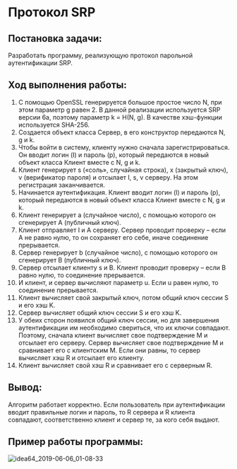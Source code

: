 # Протокол SRP

## Постановка задачи:
Разработать программу, реализующую протокол парольной аутентификации SRP.

## Ход выполнения работы:
1)	С помощью OpenSSL генерируется большое простое число N, при этом параметр g равен 2. В данной реализации используется SRP версии 6a, поэтому параметр k = H(N, g). В качестве хэш-функции используется SHA-256.
2)	Создается объект класса Сервер, в его конструктор передаются N, g и k.
3)	Чтобы войти в систему, клиенту нужно сначала зарегистрироваться. Он вводит логин (I) и пароль (p), который передаются в новый объект класса Клиент вместе с N, g и k.
4)	Клиент генерирует s («соль», случайная строка), x (закрытый ключ), v (верификатор пароля) и отсылает I, s, v серверу. На этом регистрация заканчивается.
5)	Начинается аутентификация. Клиент вводит логин (I) и пароль (p), который передаются в новый объект класса Клиент вместе с N, g и k. 
6)	Клиент генерирует a (случайное число), с помощью которого он сгенерирует A (публичный ключ). 
7)	Клиент отправляет I и A серверу. Сервер проводит проверку – если A не равно нулю, то он сохраняет его себе, иначе соединение прерывается.
8)	Сервер генерирует b (случайное число), с помощью которого он сгенерирует B (публичный ключ). 
9)	Сервер отсылает клиенту s и B. Клиент проводит проверку – если B равно нулю, то соединение прерывается.
10)	И клиент, и сервер вычисляют параметр u. Если u равен нулю, то соединение прерывается.
11)	Клиент вычисляет свой закрытый ключ, потом общий ключ сессии S и его хэш K.
12)	Сервер вычисляет общий ключ сессии S и его хэш K.
13)	У обеих сторон появился общий ключ сессии, но для завершения аутентификации им необходимо свериться, что их ключи совпадают. Поэтому, сначала клиент вычисляет свое подтверждение M и отсылает его серверу. Сервер вычисляет свое подтверждение M и сравнивает его с клиентским M. Если они равны, то сервер вычисляет хэш R и отсылает его клиенту.
14)	Клиент вычисляет свой хэш R и сравнивает его с серверным R.

## Вывод:
Алгоритм работает корректно. Если пользователь при аутентификации вводит правильные логин и пароль, то R сервера и R клиента совпадают, соответственно клиент и сервер те, за кого себя выдают.

## Пример работы программы:

![idea64_2019-06-06_01-08-33](https://user-images.githubusercontent.com/25798995/58993935-a4056680-87f7-11e9-912b-dc9fbb0aa97c.png)
